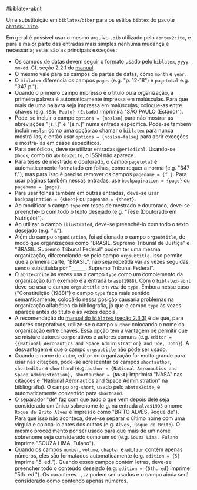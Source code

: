 #biblatex-abnt

Uma substituição em `biblatex`/`biber` para os estilos `bibtex` do pacote [`abntex2-cite`](https://github.com/abntex/abntex2). 

Em geral é possível usar o mesmo arquivo `.bib` utilizado pelo `abntex2cite`, e para a maior parte das entradas mais simples nenhuma mudança é necessária; estas são as principais exceções:

- Os campos de datas devem seguir o formato usado pelo `biblatex`, `yyyy-mm-dd`. Cf. seção 2.2.1 do [manual](http://mirrors.ctan.org/macros/latex/contrib/biblatex/doc/biblatex.pdf).
- O mesmo vale para os campos de partes de datas, como `month` e `year`.
- O `biblatex` diferencia os campos `pages` (e.g. "p. 12-18") e `pagetotal` e.g. "347 p.").
- Quando o primeiro campo impresso é o título ou a organização, a primeira palavra é automaticamente impressa em maiúsculas. Para que mais de uma palavra seja impressa em maiúsculas, coloque-as entre chaves (e.g. `{São Paulo} (Estado)` imprimirá "SÃO PAULO (Estado)").
- Pode-se incluir o campo `options = {noslsn}` para não mostrar as abreviações "[s.l.]" e "[s.n.]" numa entrada específica. Pode-se também incluir `noslsn` como uma opção ao chamar o `biblatex` para nunca mostrá-las, e então usar `options = {noslsn=false}` para abrir exceções e mostrá-las em casos específicos.
- Para periódicos, deve se utilizar entradas `@periodical`. Usando-se `@book`, como no `abntex2cite`, o ISSN não aparece.
- Para teses de mestrado e doutorado, o campo `pagetotal` é automaticamente formatado em folhas, como requer a norma (e.g. "347 f."), mas para isso é preciso remover os campos `pagename = {f.}`. Para usar páginas também nessas entradas, use `bookpagination = {page}` ou `pagename = {page}`.
- Para usar folhas também em outras entradas, deve-se usar `bookpagination = {sheet}` ou `pagename = {sheet}`.
- Ao modificar o campo `type` em teses de mestrado e doutorado, deve-se preenchê-lo com todo o texto desejado (e.g. "Tese (Doutorado em Nutrição)").
- Ao utilizar o campo `illustrated`, deve-se preenchê-lo com todo o texto desejado (e.g. "il.").
- Além do campo `organization`, foi adicionado o campo `orgsubtitle`, de modo que organizações como "BRASIL. Supremo Tribunal de Justiça" e "BRASIL. Supremo Tribunal Federal" podem ter uma mesma organização, diferenciando-se pelo campo `orgsubtitle`. Isso permite que a primeira parte, "BRASIL", não seja repetida várias vezes seguidas, sendo substituída por "______. Supremo Tribunal Federal".
- O `abntex2cite` às vezes usa o campo `type` como um complemento da organização (um exemplo é a entrada `brasil1988`). Com o `biblatex-abnt` deve-se usar o campo `orgsubtitle` em vez de `type`. Embora nesse caso ("Constituição (1988)") o campo `type` faça mais sentido semanticamente, colocá-lo nessa posição causaria problemas na organização alfabética da bibliografia, já que o campo `type` às vezes aparece antes do título e às vezes depois.
- A recomendação do [manual do `biblatex` (seção 2.3.3)](http://mirrors.ctan.org/macros/latex/contrib/biblatex/doc/biblatex.pdf) é de que, para autores corporativos, utilize-se o campo `author` colocando o nome da organização entre chaves. Essa opção tem a vantagem de permitir que se misture autores corporativos e autores comuns (e.g. `editor = {{National Aeronautics and Space Administration} and Doe, John}`). A desvantagem é que o campo `orgsubtitle` não pode ser usado.
- Quando o nome do autor, editor ou organização for muito grande para usar nas citações, pode-se acrescentar os campos `shortauthor`, `shorteditor` e `shorthand` (e.g. `author = {National Aeronautics and Space Administration}, shortauthor = {NASA}` imprimirá "NASA" nas citações e "National Aeronautics and Space Administration" na bibliografia). O campo `org-short`, usado pelo `abntex2cite`, é automaticamente convertido para `shorthand`.
- O separador "de" faz com que tudo o que vem depois dele seja considerado um único sobrenome (e.g. na entrada `alves1995` o nome `Roque de Brito Alves` é impresso como "BRITO ALVES, Roque de"). Para que isso não aconteça, deve-se separar o último nome com uma vírgula e colocá-lo antes dos outros (e.g. `Alves, Roque de Brito`). O mesmo procedimento por ser usado para que mais de um nome sobrenome seja considerado como um só (e.g. `Souza Lima, Fulano` imprime "SOUZA LIMA, Fulano").
- Quando os campos `number`, `volume`, `chapter` e `edition` contém apenas números, eles são formatados automaticamente (e.g. `edition = {5}` imprime "5. ed."). Quando esses campos contém letras, deve-se preencher todo o conteúdo desejado (e.g. `edition = {5th. ed}` imprime "5th. ed."). Os caracteres `.,-/` podem ser usados e o campo ainda será considerado como contendo apenas números.
